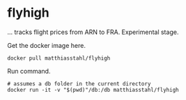# flyhigh

... tracks flight prices from ARN to FRA. Experimental stage.

Get the docker image here.
```
docker pull matthiasstahl/flyhigh
```

Run command.
```
# assumes a db folder in the current directory
docker run -it -v "$(pwd)"/db:/db matthiasstahl/flyhigh
```

